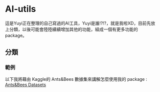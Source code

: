 # AI-utils
這是Yuyi正在整理的自己寫過的AI工具，Yuyi是誰!?!?，就是我啦XD，目前先放上分類，以後可能會陸陸續續增加其他的功能，組成一個有更多功能的package。

## 分類
### 範例
以下我將藉由 Kaggle的 Ants&Bees 數據集來講解怎麼使用我的 package : 
[Ants&Bees Datasets](https://www.kaggle.com/datasets/gauravduttakiit/ants-bees)


